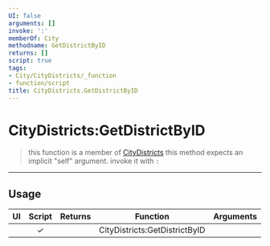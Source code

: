 ```yaml
---
UI: false
arguments: []
invoke: ':'
memberOf: City
methodname: GetDistrictByID
returns: []
script: true
tags:
- City/CityDistricts/_function
- function/script
title: CityDistricts.GetDistrictByID
---
```

# CityDistricts:GetDistrictByID
> this function is a member of [CityDistricts](civ-6/lua/CityDistricts.md)
> this method expects an implicit "self" argument. invoke it with `:`
-----
## Usage
|  UI | Script | Returns | Function | Arguments |
|:---:|:------:|-------:|:--------:|:---------|
| |✓||CityDistricts:GetDistrictByID||
